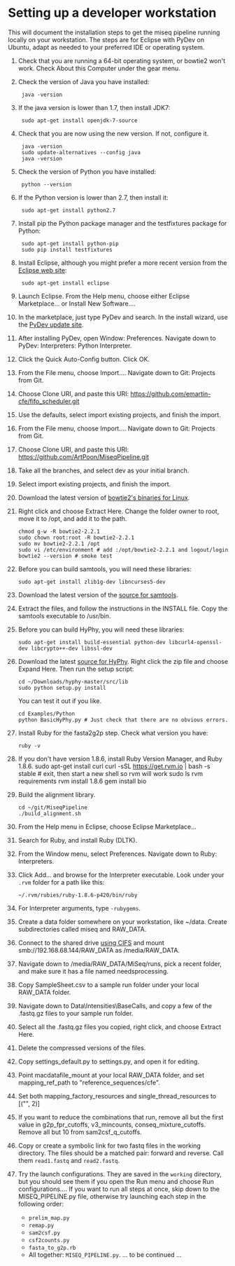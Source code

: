 Setting up a developer workstation
==================================

This will document the installation steps to get the miseq pipeline running locally on your workstation.
The steps are for Eclipse with PyDev on Ubuntu, adapt as needed to your preferred IDE or operating system.

1. Check that you are running a 64-bit operating system, or bowtie2 won't work. Check About this Computer under the gear menu.
1. Check the version of Java you have installed:

        java -version
 
2. If the java version is lower than 1.7, then install JDK7:

        sudo apt-get install openjdk-7-source

3. Check that you are now using the new version. If not, configure it.

        java -version
        sudo update-alternatives --config java 
        java -version

3. Check the version of Python you have installed:

        python --version

4. If the Python version is lower than 2.7, then install it:
        
        sudo apt-get install python2.7
        
4. Install pip the Python package manager and the testfixtures package for Python:

        sudo apt-get install python-pip
        sudo pip install testfixtures

5. Install Eclipse, although you might prefer a more recent version from the [Eclipse web site][eclipse]:

        sudo apt-get install eclipse

6. Launch Eclipse. From the Help menu, choose either Eclipse Marketplace... or Install New Software....
7. In the marketplace, just type PyDev and search. In the install wizard, use the [PyDev update site][pydev].
7. After installing PyDev, open Window: Preferences. Navigate down to PyDev: Interpreters: Python Interpreter. 
7. Click the Quick Auto-Config button. Click OK.
8. From the File menu, choose Import.... Navigate down to Git: Projects from Git.
9. Choose Clone URI, and paste this URI: https://github.com/emartin-cfe/fifo_scheduler.git
10. Use the defaults, select import existing projects, and finish the import.
11. From the File menu, choose Import.... Navigate down to Git: Projects from Git.
12. Choose Clone URI, and paste this URI: https://github.com/ArtPoon/MiseqPipeline.git
14. Take all the branches, and select dev as your initial branch.
15. Select import existing projects, and finish the import.
15. Download the latest version of [bowtie2's binaries for Linux][bowtie2].
15. Right click and choose Extract Here. Change the folder owner to root, move it to /opt, and add it to the path.

        chmod g-w -R bowtie2-2.2.1
        sudo chown root:root -R bowtie2-2.2.1
        sudo mv bowtie2-2.2.1 /opt
        sudo vi /etc/environment # add :/opt/bowtie2-2.2.1 and logout/login
        bowtie2 --version # smoke test

16. Before you can build samtools, you will need these libraries:

        sudo apt-get install zlib1g-dev libncurses5-dev

16. Download the latest version of the [source for samtools][samtools].
16. Extract the files, and follow the instructions in the INSTALL file. Copy the samtools executable to /usr/bin.
16. Before you can build HyPhy, you will need these libraries:

        sudo apt-get install build-essential python-dev libcurl4-openssl-dev libcrypto++-dev libssl-dev

16. Download the latest [source for HyPhy][hyphy]. Right click the zip file and choose Expand Here. Then run the setup script:

        cd ~/Downloads/hyphy-master/src/lib
        sudo python setup.py install

    You can test it out if you like.

        cd Examples/Python
        python BasicHyPhy.py # Just check that there are no obvious errors.

16. Install Ruby for the fasta2g2p step. Check what version you have:

        ruby -v

17. If you don't have version 1.8.6, install Ruby Version Manager, and Ruby 1.8.6.
        sudo apt-get install curl
        curl -sSL https://get.rvm.io | bash -s stable
        # exit, then start a new shell so rvm will work
        sudo ls
        rvm requirements
        rvm install 1.8.6
        gem install bio
        
17. Build the alignment library.

        cd ~/git/MiseqPipeline
        ./build_alignment.sh

17. From the Help menu in Eclipse, choose Eclipse Marketplace…
17. Search for Ruby, and install Ruby (DLTK).
17. From the Window menu, select Preferences. Navigate down to Ruby: Interpreters.
17. Click Add... and browse for the Interpreter executable. Look under your
    `.rvm` folder for a path like this:
    
        ~/.rvm/rubies/ruby-1.8.6-p420/bin/ruby

17. For Interpreter arguments, type `-rubygems`.
17. Create a data folder somewhere on your workstation, like ~/data. Create subdirectories called miseq and RAW_DATA.
18. Connect to the shared drive [using CIFS][cifs] and mount smb://192.168.68.144/RAW_DATA as /media/RAW_DATA.
19. Navigate down to /media/RAW_DATA/MiSeq/runs, pick a recent folder, and make sure it has a file named needsprocessing.
20. Copy SampleSheet.csv to a sample run folder under your local RAW_DATA folder.
21. Navigate down to Data\Intensities\BaseCalls, and copy a few of the .fastq.gz files to your sample run folder.
22. Select all the .fastq.gz files you copied, right click, and choose Extract Here.
22. Delete the compressed versions of the files.
22. Copy settings_default.py to settings.py, and open it for editing.
23. Point macdatafile_mount at your local RAW_DATA folder, and set mapping_ref_path to "reference_sequences/cfe".
24. Set both mapping_factory_resources and single_thread_resources to [("", 2)]
25. If you want to reduce the combinations that run, remove all but the first 
    value in g2p_fpr_cutoffs, v3_mincounts, conseq_mixture_cutoffs. Remove all 
    but 10 from sam2csf_q_cutoffs.
25. Copy or create a symbolic link for two fastq files in the working directory.
    The files should be a matched pair: forward and reverse. Call them 
    `read1.fastq` and `read2.fastq`.
25. Try the launch configurations. They are saved in the `working` directory,
    but you should see them if you open the Run menu and choose Run
    configurations.... If you want to run all steps at once, skip down to the 
    MISEQ_PIPELINE.py file, otherwise try launching each step in the following
    order:
    * `prelim_map.py`
    * `remap.py`
    * `sam2csf.py`
    * `csf2counts.py`
    * `fasta_to_g2p.rb`
    * All together: `MISEQ_PIPELINE.py`.
... to be continued ...

[eclipse]: https://www.eclipse.org/downloads/
[pydev]: http://pydev.org/updates
[bowtie2]: http://sourceforge.net/projects/bowtie-bio/files/bowtie2/
[samtools]: http://sourceforge.net/projects/samtools/files/
[hyphy]: https://github.com/veg/hyphy
[cifs]: https://wiki.ubuntu.com/MountWindowsSharesPermanently
